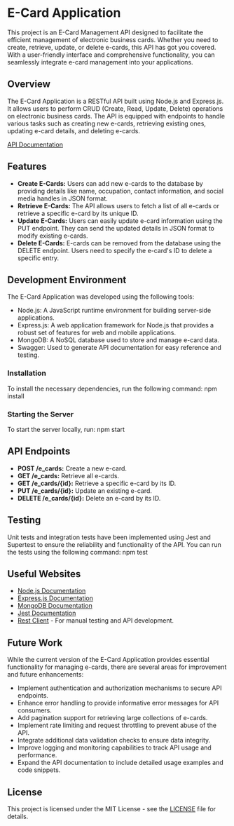 # E-Card Application

This project is an E-Card Management API designed to facilitate the efficient management of electronic business cards. Whether you need to create, retrieve, update, or delete e-cards, this API has got you covered. With a user-friendly interface and comprehensive functionality, you can seamlessly integrate e-card management into your applications.

## Overview

The E-Card Application is a RESTful API built using Node.js and Express.js. It allows users to perform CRUD (Create, Read, Update, Delete) operations on electronic business cards. The API is equipped with endpoints to handle various tasks such as creating new e-cards, retrieving existing ones, updating e-card details, and deleting e-cards.

[API Documentation](https://e-card-application.onrender.com/api-docs/)

## Features

- **Create E-Cards:** Users can add new e-cards to the database by providing details like name, occupation, contact information, and social media handles in JSON format.
- **Retrieve E-Cards:** The API allows users to fetch a list of all e-cards or retrieve a specific e-card by its unique ID.
- **Update E-Cards:** Users can easily update e-card information using the PUT endpoint. They can send the updated details in JSON format to modify existing e-cards.
- **Delete E-Cards:** E-cards can be removed from the database using the DELETE endpoint. Users need to specify the e-card's ID to delete a specific entry.

## Development Environment

The E-Card Application was developed using the following tools:

- Node.js: A JavaScript runtime environment for building server-side applications.
- Express.js: A web application framework for Node.js that provides a robust set of features for web and mobile applications.
- MongoDB: A NoSQL database used to store and manage e-card data.
- Swagger: Used to generate API documentation for easy reference and testing.

### Installation

To install the necessary dependencies, run the following command:
npm install


### Starting the Server

To start the server locally, run:
npm start


## API Endpoints

- **POST /e_cards:** Create a new e-card.
- **GET /e_cards:** Retrieve all e-cards.
- **GET /e_cards/{id}:** Retrieve a specific e-card by its ID.
- **PUT /e_cards/{id}:** Update an existing e-card.
- **DELETE /e_cards/{id}:** Delete an e-card by its ID.

## Testing

Unit tests and integration tests have been implemented using Jest and Supertest to ensure the reliability and functionality of the API. You can run the tests using the following command:
npm test


## Useful Websites

- [Node.js Documentation](https://nodejs.org/en/docs/)
- [Express.js Documentation](https://expressjs.com/en/4x/api.html)
- [MongoDB Documentation](https://docs.mongodb.com/)
- [Jest Documentation](https://jestjs.io/docs/en/getting-started)
- [Rest Client](https://marketplace.visualstudio.com/items?itemName=humao.rest-client/) - For manual testing and API development.

## Future Work

While the current version of the E-Card Application provides essential functionality for managing e-cards, there are several areas for improvement and future enhancements:

- Implement authentication and authorization mechanisms to secure API endpoints.
- Enhance error handling to provide informative error messages for API consumers.
- Add pagination support for retrieving large collections of e-cards.
- Implement rate limiting and request throttling to prevent abuse of the API.
- Integrate additional data validation checks to ensure data integrity.
- Improve logging and monitoring capabilities to track API usage and performance.
- Expand the API documentation to include detailed usage examples and code snippets.

## License

This project is licensed under the MIT License - see the [LICENSE](/docs/LICENSE) file for details.


